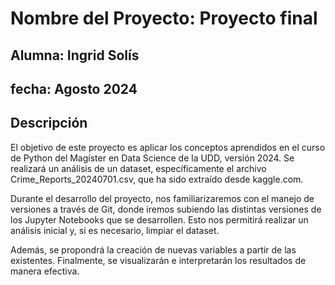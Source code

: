 # Nombre del Proyecto: Proyecto final
## Alumna: Ingrid Solís
## fecha: Agosto 2024

## Descripción
El objetivo de este proyecto es aplicar los conceptos aprendidos en el curso de Python del Magíster en Data Science de la UDD, versión 2024. 
Se realizará un análisis de un dataset, específicamente el archivo Crime_Reports_20240701.csv, que ha sido extraído desde kaggle.com.

Durante el desarrollo del proyecto, nos familiarizaremos con el manejo de versiones a través de Git, donde iremos subiendo las distintas versiones de los Jupyter Notebooks que se desarrollen. 
Esto nos permitirá realizar un análisis inicial y, si es necesario, limpiar el dataset.

Además, se propondrá la creación de nuevas variables a partir de las existentes. Finalmente, se visualizarán e interpretarán los resultados de manera efectiva.


